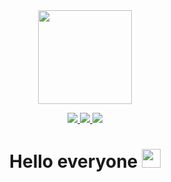 <div id="header" align="center">
  <img src="https://media.giphy.com/media/LMt9638dO8dftAjtco/giphy.gif" width="150"/>
</div>
<p></p>
<p></p>
<div id="badges" align="center">
  <a href="https://www.instagram.com/vladorsumy/?hl=ru">
    <img src="https://img.shields.io/badge/Instagram-red?logo=instagram&logoColor=white&style=for-the-badge"/>
  </a>
  <a href="https://t.me/vladorsumy">
    <img src="https://img.shields.io/badge/Telegram-blue?logo=telegram&logoColor=white&style=for-the-badge"/>
  </a>
  <a href="mailto: vladorthebest@gmail.com">
    <img src="https://img.shields.io/badge/Gmail-yellow?logo=gmail&logoColor=white&style=for-the-badge"/>
  </a>
  <p></p>
  <p></p>
  <p></p>
  <p></p>
  <p></p>
  <p></p>
  <p></p>
  <h1>
  Hello everyone
    <img src="https://media.giphy.com/media/hvRJCLFzcasrR4ia7z/giphy.gif" width="30px"/>
  </h1>
</div>





